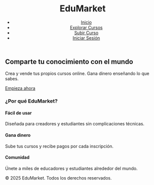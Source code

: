 <!DOCTYPE html>
<html lang="es">
<head>
  <meta charset="UTF-8" />
  <meta name="viewport" content="width=device-width, initial-scale=1.0"/>
  <title>EduMarket - Comparte tu conocimiento</title>
  <link rel="stylesheet" href="style.css" />
</head>
<body>

  <header>
    <div class="container">
      <h1 class="logo">EduMarket</h1>
      <nav>
        <ul>
          <li><a href="#">Inicio</a></li>
          <li><a href="#">Explorar Cursos</a></li>
          <li><a href="#">Subir Curso</a></li>
          <li><a href="#">Iniciar Sesión</a></li>
        </ul>
      </nav>
    </div>
  </header>

  <section class="hero">
    <div class="container">
      <h2>Comparte tu conocimiento con el mundo</h2>
      <p>Crea y vende tus propios cursos online. Gana dinero enseñando lo que sabes.</p>
      <a href="#" class="btn">Empieza ahora</a>
    </div>
  </section>

  <section class="features">
    <div class="container">
      <h3>¿Por qué EduMarket?</h3>
      <div class="feature-grid">
        <div class="feature">
          <h4>Fácil de usar</h4>
          <p>Diseñada para creadores y estudiantes sin complicaciones técnicas.</p>
        </div>
        <div class="feature">
          <h4>Gana dinero</h4>
          <p>Sube tus cursos y recibe pagos por cada inscripción.</p>
        </div>
        <div class="feature">
          <h4>Comunidad</h4>
          <p>Únete a miles de educadores y estudiantes alrededor del mundo.</p>
        </div>
      </div>
    </div>
  </section>

  <footer>
    <div class="container">
      <p>&copy; 2025 EduMarket. Todos los derechos reservados.</p>
    </div>
  </footer>

</body>
</html>
